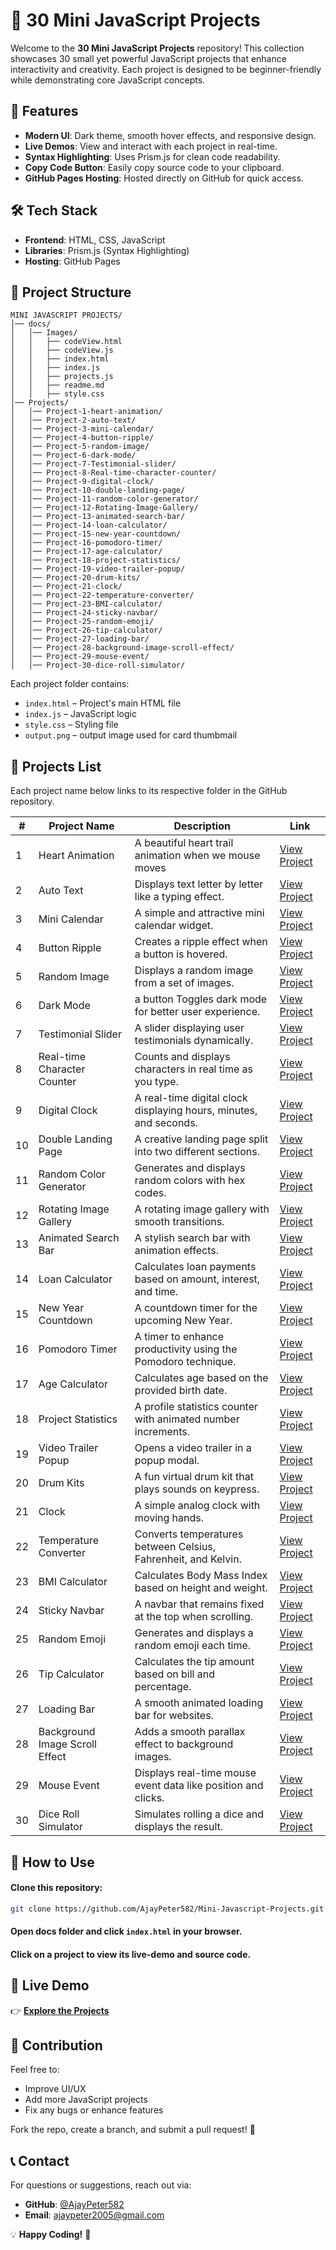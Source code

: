 # 🚀 30 Mini JavaScript Projects

Welcome to the **30 Mini JavaScript Projects** repository! This collection showcases 30 small yet powerful JavaScript projects that enhance interactivity and creativity. Each project is designed to be beginner-friendly while demonstrating core JavaScript concepts.

## 🎯 Features

- **Modern UI**: Dark theme, smooth hover effects, and responsive design.
- **Live Demos**: View and interact with each project in real-time.
- **Syntax Highlighting**: Uses Prism.js for clean code readability.
- **Copy Code Button**: Easily copy source code to your clipboard.
- **GitHub Pages Hosting**: Hosted directly on GitHub for quick access.

## 🛠️ Tech Stack

- **Frontend**: HTML, CSS, JavaScript
- **Libraries**: Prism.js (Syntax Highlighting)
- **Hosting**: GitHub Pages

## 📂 Project Structure

```
MINI JAVASCRIPT PROJECTS/
│── docs/
│   │── Images/
│   │   ├── codeView.html
│   │   ├── codeView.js
│   │   ├── index.html
│   │   ├── index.js
│   │   ├── projects.js
│   │   ├── readme.md
│   │   ├── style.css
│── Projects/
│   │── Project-1-heart-animation/
│   │── Project-2-auto-text/
│   │── Project-3-mini-calendar/
│   │── Project-4-button-ripple/
│   │── Project-5-random-image/
│   │── Project-6-dark-mode/
│   │── Project-7-Testimonial-slider/
│   │── Project-8-Real-time-character-counter/
│   │── Project-9-digital-clock/
│   │── Project-10-double-landing-page/
│   │── Project-11-random-color-generator/
│   │── Project-12-Rotating-Image-Gallery/
│   │── Project-13-animated-search-bar/
│   │── Project-14-loan-calculator/
│   │── Project-15-new-year-countdown/
│   │── Project-16-pomodoro-timer/
│   │── Project-17-age-calculator/
│   │── Project-18-project-statistics/
│   │── Project-19-video-trailer-popup/
│   │── Project-20-drum-kits/
│   │── Project-21-clock/
│   │── Project-22-temperature-converter/
│   │── Project-23-BMI-calculator/
│   │── Project-24-sticky-navbar/
│   │── Project-25-random-emoji/
│   │── Project-26-tip-calculator/
│   │── Project-27-loading-bar/
│   │── Project-28-background-image-scroll-effect/
│   │── Project-29-mouse-event/
│   │── Project-30-dice-roll-simulator/
```

Each project folder contains:

- `index.html` – Project's main HTML file
- `index.js` – JavaScript logic
- `style.css` – Styling file
- `output.png` – output image used for card thumbmail

## 📌 Projects List
Each project name below links to its respective folder in the GitHub repository.

| #  | Project Name | Description | Link |
|----|-------------|-------------|------|
| 1  | Heart Animation | A beautiful heart trail animation when we mouse moves  | [View Project](Projects/Project-1-heart-animation/) |
| 2  | Auto Text | Displays text letter by letter like a typing effect. | [View Project](Projects/Project-2-auto-text/) |
| 3  | Mini Calendar | A simple and attractive mini calendar widget. | [View Project](Projects/Project-3-mini-calender/) |
| 4  | Button Ripple | Creates a ripple effect when a button is hovered. | [View Project](Projects/Project-4-button-ripple/) |
| 5  | Random Image | Displays a random image from a set of images. | [View Project](Projects/Project-5-random-image/) |
| 6  | Dark Mode | a button Toggles dark mode for better user experience. | [View Project](Projects/Project-6-dark-mode/) |
| 7  | Testimonial Slider | A slider displaying user testimonials dynamically. | [View Project](Projects/Project-7-Testimonial-slider/) |
| 8  | Real-time Character Counter | Counts and displays characters in real time as you type. | [View Project](Projects/Project-8-Real-time-character-counter/) |
| 9  | Digital Clock | A real-time digital clock displaying hours, minutes, and seconds. | [View Project](Projects/Project-9-digital-clock/) |
| 10 | Double Landing Page | A creative landing page split into two different sections. | [View Project](Projects/Project-10-double-landing-page/) |
| 11 | Random Color Generator | Generates and displays random colors with hex codes. | [View Project](Projects/Project-11-random-color-generator/) |
| 12 | Rotating Image Gallery | A rotating image gallery with smooth transitions. | [View Project](Projects/Project-12-Rotating-Image-Gallery/) |
| 13 | Animated Search Bar | A stylish search bar with animation effects. | [View Project](Projects/Project-13-animated-search-bar/) |
| 14 | Loan Calculator | Calculates loan payments based on amount, interest, and time. | [View Project](Projects/Project-14-loan-calculator/) |
| 15 | New Year Countdown | A countdown timer for the upcoming New Year. | [View Project](Projects/Project-15-new-year-countdown/) |
| 16 | Pomodoro Timer | A timer to enhance productivity using the Pomodoro technique. | [View Project](Projects/Project-16-pomodoro-timer/) |
| 17 | Age Calculator | Calculates age based on the provided birth date. | [View Project](Projects/Project-17-age-calculator/) |
| 18 | Project Statistics | A profile statistics counter with animated number increments. | [View Project](Projects/Project-18-project-statistics/) |
| 19 | Video Trailer Popup | Opens a video trailer in a popup modal. | [View Project](Projects/Project-19-video-trailer-popup/) |
| 20 | Drum Kits | A fun virtual drum kit that plays sounds on keypress. | [View Project](Projects/Project-20-drum-kits/) |
| 21 | Clock | A simple analog clock with moving hands. | [View Project](Projects/Project-21-clock/) |
| 22 | Temperature Converter | Converts temperatures between Celsius, Fahrenheit, and Kelvin. | [View Project](Projects/Project-22-temperature-converter/) |
| 23 | BMI Calculator | Calculates Body Mass Index based on height and weight. | [View Project](Projects/Project-23-BMI-calculator/) |
| 24 | Sticky Navbar | A navbar that remains fixed at the top when scrolling. | [View Project](Projects/Project-24-sticky-navbar/) |
| 25 | Random Emoji | Generates and displays a random emoji each time. | [View Project](Projects/Project-25-random-emoji/) |
| 26 | Tip Calculator | Calculates the tip amount based on bill and percentage. | [View Project](Projects/Project-26-tip-calculator/) |
| 27 | Loading Bar | A smooth animated loading bar for websites. | [View Project](Projects/Project-27-loading-bar/) |
| 28 | Background Image Scroll Effect | Adds a smooth parallax effect to background images. | [View Project](Projects/Project-28-background-image-scroll-effect/) |
| 29 | Mouse Event | Displays real-time mouse event data like position and clicks. | [View Project](Projects/Project-29-mouse-event/) |
| 30 | Dice Roll Simulator | Simulates rolling a dice and displays the result. | [View Project](Projects/Project-30-dice-roll-simulator/) |

## 📜 How to Use

#### Clone this repository:
```sh
git clone https://github.com/AjayPeter582/Mini-Javascript-Projects.git
```

#### Open docs folder and click `index.html` in your browser.

#### Click on a project to view its live-demo and source code.

## 🔗 Live Demo

👉 **[Explore the Projects](https://your-live-demo-link.com/)**

## 📌 Contribution

Feel free to:

- Improve UI/UX
- Add more JavaScript projects
- Fix any bugs or enhance features

Fork the repo, create a branch, and submit a pull request! 🚀

## 📞 Contact

For questions or suggestions, reach out via:

- **GitHub**: [@AjayPeter582](https://github.com/AjayPeter582)
- **Email**: ajaypeter2005@gmail.com

💡 **Happy Coding!** 🚀
